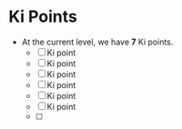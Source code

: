 # Ki Points

* At the current level, we have **7** Ki points.
  * [ ] Ki point
  * [ ] Ki point
  * [ ] Ki point
  * [ ] Ki point
  * [ ] Ki point
  * [ ] Ki point
  * [ ] 